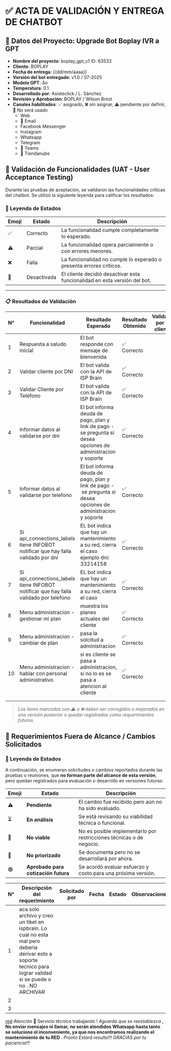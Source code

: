# ✅ ACTA DE VALIDACIÓN Y ENTREGA DE CHATBOT

## 🧾 Datos del Proyecto: Upgrade Bot Boplay IVR a GPT

- **Nombre del proyecto**: boplay_gpt_v1 ID: 63533
- **Cliente**: BOPLAY
- **Fecha de entrega**: {{dd/mm/aaaa}}
- **Versión del bot entregado**: v1.0 / 07-2025
- **Modelo GPT**: 4o
- **Temperatura**: 0.1
- **Desarrollado por**: Asisteclick / L. Sánchez
- **Revisión y Aprobación**: BOPLAY / Wilson Brest
- **Canales habilitados**: ✅ asignado, ❌ sin asignar, ⚠️ pendiente por definir, 🚫 No será usado
  - Web
  - 🚫 Email
  - Facebook Messenger
  - Instagram
  - Whatsapp
  - Telegram
  - 🚫 Teams
  - 🚫 Tiendanube

## 🧪 Validación de Funcionalidades (UAT - User Acceptance Testing)

Durante las pruebas de aceptación, se validaron las funcionalidades críticas del chatbot. Se utilizó la siguiente leyenda para calificar los resultados:

### 🔁 Leyenda de Estados

| Emoji | Estado      | Descripción                                                                |
| ----- | ----------- | --------------------------------------------------------------------------- |
| ✅    | Correcto    | La funcionalidad cumple completamente lo esperado.                          |
| ⚠️  | Parcial     | La funcionalidad opera parcialmente o con errores menores.                  |
| ❌    | Falla       | La funcionalidad no cumple lo esperado o presenta errores críticos.        |
| 🔕    | Desactivada | El cliente decidió desactivar esta funcionalidad en esta versión del bot. |

---

### 📋 Resultados de Validación

| N° | Funcionalidad                                                                         | Resultado Esperado                                                                                             | Resultado Obtenido | Validado por el cliente |
| --- | ------------------------------------------------------------------------------------- | -------------------------------------------------------------------------------------------------------------- | ------------------ | ----------------------- |
| 1   | Respuesta a saludo inicial                                                            | El bot responde con mensaje de bienvenida                                                                      | ✅ Correcto        |                         |
| 2   | Validar cliente por DNI                                                               | El bot valida con la API de ISP Brain                                                                          | ✅ Correcto        |                         |
| 3   | Validar Cliente por Teléfono                                                         | El bot valida con la API de ISP Brain                                                                          | ✅ Correcto        |                         |
| 4   | Informar datos al validarse por dni                                                   | El bot informa deuda de pago, plan y link de pago - se pregunta si desea opciones de administracion y soporte  | ✅ Correcto        |                         |
| 5   | Informar datos al validarse por telefono                                              | El bot informa deuda de pago, plan y link de pago - se pregunta si desea opciones de administracion y soporte | ✅ Correcto        |                         |
| 6   | Si api_connections_labels tiene INFOBOT notificar que hay falla validado por dni      | EL bot indica que hay un mantenimiento a su red, cierra el caso ejemplo dni: 33214158                          | ✅ Correcto        |                         |
| 7   | Si api_connections_labels tiene INFOBOT notificar que hay falla validado por telefono | EL bot indica que hay un mantenimiento a su red, cierra el caso                                                | ✅ Correcto        |                         |
| 8   | Menu administracion - gestionar mi plan                                               | muestra los planes actuales del cliente                                                                        | ✅ Correcto        |                         |
| 9   | Menu administracion - cambiar de plan                                                 | pasa la solcitud a administracion                                                                              | ✅ Correcto        |                         |
| 10  | Menu administracion - hablar con personal administrativo                              | si es cliente se pasa a administracion, si no lo es se pasa a atencion al cliente                              | ✅ Correcto        |                         |
|     |                                                                                       |                                                                                                                |                    |                         |
|     |                                                                                       |                                                                                                                |                    |                         |

> *Los ítems marcados con ⚠️ o ❌ deben ser corregidos o mejorados en una versión posterior o quedar registrados como requerimientos futuros.*

## 🧩 Requerimientos Fuera de Alcance / Cambios Solicitados

### 🔁 Leyenda de Estados

A continuación, se enumeran solicitudes o cambios reportados durante las pruebas o reuniones, que **no forman parte del alcance de esta versión**, pero quedan registrados para evaluación o desarrollo en versiones futuras:

| Emoji | Estado                                     | Descripción                                                          |
| ----- | ------------------------------------------ | --------------------------------------------------------------------- |
| ⚠️  | **Pendiente**                        | El cambio fue recibido pero aún no ha sido evaluado.                 |
| ⏳    | **En análisis**                     | Se está revisando su viabilidad técnica o funcional.                |
| 🚫    | **No viable**                        | No es posible implementarlo por restricciones técnicas o de negocio. |
| 🔲    | **No priorizado**                    | Se documenta pero no se desarrollará por ahora.                      |
| 🟢    | **Aprobado para cotización futura** | Se acordó evaluar esfuerzo y costo para una próxima versión.       |

| N° | Descripción del requerimiento                                                                                                                                   | Solicitado por | Fecha | Estado | Observaciones |
| --- | ---------------------------------------------------------------------------------------------------------------------------------------------------------------- | -------------- | ----- | ------ | ------------- |
| 1   | aca solo archivo y creo un tiket en ispbrain. Lo cual no esta mal pero deberia derivar esto a soporte tecnico para lograr validad si se puede o no . NO ARCHIVAR |                |       |        |               |
| 2   |                                                                                                                                                                  |                |       |        |               |
| 3   |                                                                                                                                                                  |                |       |        |               |

[red](ATENCION!!) *Atención* 🚨
Servicio técnico trabajando !
*Aguarda que se reestablezca* , **No enviar mensajes ni llamar, no serán atendidos Whatsapp hasta tanto se solucione el inconveniente, ya que nos encontramos realizando el mantenimiento de tu RED** . *Pronto Estará resulto!!! GRACIAS por tu paciencia!!!*

